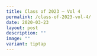 ```yaml
---
title: Class of 2023 – Vol 4
permalink: /class-of-2023-vol-4/
date: 2020-03-23
layout: post
description: ""
image: ""
variant: tiptap
---
```

<p></p>